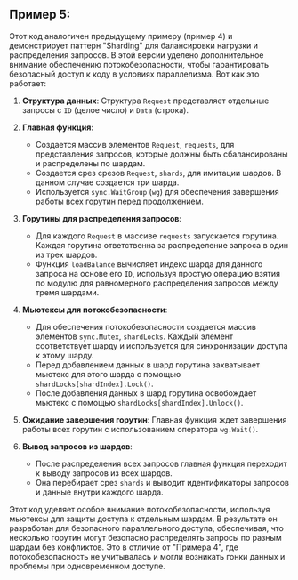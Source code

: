 ## Пример 5:

Этот код аналогичен предыдущему примеру (пример 4) и демонстрирует паттерн "Sharding" для балансировки нагрузки и распределения запросов. В этой версии уделено дополнительное внимание обеспечению потокобезопасности, чтобы гарантировать безопасный доступ к коду в условиях параллелизма. Вот как это работает:

1. **Структура данных**: Структура `Request` представляет отдельные запросы с `ID` (целое число) и `Data` (строка).

2. **Главная функция**:
   - Создается массив элементов `Request`, `requests`, для представления запросов, которые должны быть сбалансированы и распределены по шардам.
   - Создается срез срезов `Request`, `shards`, для имитации шардов. В данном случае создается три шарда.
   - Используется `sync.WaitGroup` (`wg`) для обеспечения завершения работы всех горутин перед продолжением.

3. **Горутины для распределения запросов**:
   - Для каждого `Request` в массиве `requests` запускается горутина. Каждая горутина ответственна за распределение запроса в один из трех шардов.
   - Функция `loadBalance` вычисляет индекс шарда для данного запроса на основе его `ID`, используя простую операцию взятия по модулю для равномерного распределения запросов между тремя шардами.

4. **Мьютексы для потокобезопасности**:
   - Для обеспечения потокобезопасности создается массив элементов `sync.Mutex`, `shardLocks`. Каждый элемент соответствует шарду и используется для синхронизации доступа к этому шарду.
   - Перед добавлением данных в шард горутина захватывает мьютекс для этого шарда с помощью `shardLocks[shardIndex].Lock()`.
   - После добавления данных в шард горутина освобождает мьютекс с помощью `shardLocks[shardIndex].Unlock()`.

5. **Ожидание завершения горутин**: Главная функция ждет завершения работы всех горутин с использованием оператора `wg.Wait()`.

6. **Вывод запросов из шардов**:
   - После распределения всех запросов главная функция переходит к выводу запросов из всех шардов.
   - Она перебирает срез `shards` и выводит идентификаторы запросов и данные внутри каждого шарда.

Этот код уделяет особое внимание потокобезопасности, используя мьютексы для защиты доступа к отдельным шардам. В результате он разработан для безопасного параллельного доступа, обеспечивая, что несколько горутин могут безопасно распределять запросы по разным шардам без конфликтов. Это в отличие от "Примера 4", где потокобезопасность не учитывалась и могли возникать гонки данных и проблемы при одновременном доступе.